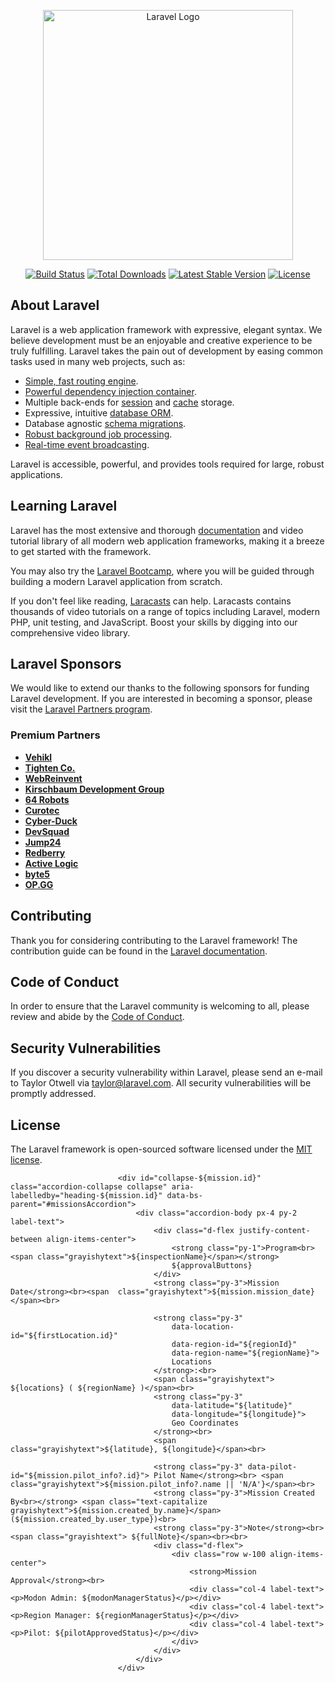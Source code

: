 <p align="center"><a href="https://laravel.com" target="_blank"><img src="https://raw.githubusercontent.com/laravel/art/master/logo-lockup/5%20SVG/2%20CMYK/1%20Full%20Color/laravel-logolockup-cmyk-red.svg" width="400" alt="Laravel Logo"></a></p>

<p align="center">
<a href="https://github.com/laravel/framework/actions"><img src="https://github.com/laravel/framework/workflows/tests/badge.svg" alt="Build Status"></a>
<a href="https://packagist.org/packages/laravel/framework"><img src="https://img.shields.io/packagist/dt/laravel/framework" alt="Total Downloads"></a>
<a href="https://packagist.org/packages/laravel/framework"><img src="https://img.shields.io/packagist/v/laravel/framework" alt="Latest Stable Version"></a>
<a href="https://packagist.org/packages/laravel/framework"><img src="https://img.shields.io/packagist/l/laravel/framework" alt="License"></a>
</p>

## About Laravel

Laravel is a web application framework with expressive, elegant syntax. We believe development must be an enjoyable and creative experience to be truly fulfilling. Laravel takes the pain out of development by easing common tasks used in many web projects, such as:

- [Simple, fast routing engine](https://laravel.com/docs/routing).
- [Powerful dependency injection container](https://laravel.com/docs/container).
- Multiple back-ends for [session](https://laravel.com/docs/session) and [cache](https://laravel.com/docs/cache) storage.
- Expressive, intuitive [database ORM](https://laravel.com/docs/eloquent).
- Database agnostic [schema migrations](https://laravel.com/docs/migrations).
- [Robust background job processing](https://laravel.com/docs/queues).
- [Real-time event broadcasting](https://laravel.com/docs/broadcasting).

Laravel is accessible, powerful, and provides tools required for large, robust applications.

## Learning Laravel

Laravel has the most extensive and thorough [documentation](https://laravel.com/docs) and video tutorial library of all modern web application frameworks, making it a breeze to get started with the framework.

You may also try the [Laravel Bootcamp](https://bootcamp.laravel.com), where you will be guided through building a modern Laravel application from scratch.

If you don't feel like reading, [Laracasts](https://laracasts.com) can help. Laracasts contains thousands of video tutorials on a range of topics including Laravel, modern PHP, unit testing, and JavaScript. Boost your skills by digging into our comprehensive video library.

## Laravel Sponsors

We would like to extend our thanks to the following sponsors for funding Laravel development. If you are interested in becoming a sponsor, please visit the [Laravel Partners program](https://partners.laravel.com).

### Premium Partners

- **[Vehikl](https://vehikl.com/)**
- **[Tighten Co.](https://tighten.co)**
- **[WebReinvent](https://webreinvent.com/)**
- **[Kirschbaum Development Group](https://kirschbaumdevelopment.com)**
- **[64 Robots](https://64robots.com)**
- **[Curotec](https://www.curotec.com/services/technologies/laravel/)**
- **[Cyber-Duck](https://cyber-duck.co.uk)**
- **[DevSquad](https://devsquad.com/hire-laravel-developers)**
- **[Jump24](https://jump24.co.uk)**
- **[Redberry](https://redberry.international/laravel/)**
- **[Active Logic](https://activelogic.com)**
- **[byte5](https://byte5.de)**
- **[OP.GG](https://op.gg)**

## Contributing

Thank you for considering contributing to the Laravel framework! The contribution guide can be found in the [Laravel documentation](https://laravel.com/docs/contributions).

## Code of Conduct

In order to ensure that the Laravel community is welcoming to all, please review and abide by the [Code of Conduct](https://laravel.com/docs/contributions#code-of-conduct).

## Security Vulnerabilities

If you discover a security vulnerability within Laravel, please send an e-mail to Taylor Otwell via [taylor@laravel.com](mailto:taylor@laravel.com). All security vulnerabilities will be promptly addressed.

## License

The Laravel framework is open-sourced software licensed under the [MIT license](https://opensource.org/licenses/MIT).









<!-- 353-387 -->
                            <div id="collapse-${mission.id}" class="accordion-collapse collapse" aria-labelledby="heading-${mission.id}" data-bs-parent="#missionsAccordion">
                                <div class="accordion-body px-4 py-2 label-text">
                                    <div class="d-flex justify-content-between align-items-center">
                                        <strong class="py-1">Program<br><span class="grayishytext">${inspectionName}</span></strong> 
                                        ${approvalButtons}
                                    </div>
                                    <strong class="py-3">Mission Date</strong><br><span  class="grayishytext">${mission.mission_date}</span><br>
    
                                    <strong class="py-3" 
                                        data-location-id="${firstLocation.id}" 
                                        data-region-id="${regionId}" 
                                        data-region-name="${regionName}">
                                        Locations
                                    </strong>:<br>
                                    <span class="grayishytext"> ${locations} ( ${regionName} )</span><br>
                                    <strong class="py-3"
                                        data-latitude="${latitude}" 
                                        data-longitude="${longitude}">
                                        Geo Coordinates
                                    </strong><br>
                                    <span class="grayishytext">${latitude}, ${longitude}</span><br>
    
                                    <strong class="py-3" data-pilot-id="${mission.pilot_info?.id}"> Pilot Name</strong><br> <span class="grayishytext">${mission.pilot_info?.name || 'N/A'}</span><br>
                                    <strong class="py-3">Mission Created By<br></strong> <span class="text-capitalize grayishytext">${mission.created_by.name}</span>(${mission.created_by.user_type})<br>
                                    <strong class="py-3">Note</strong><br><span class="grayishtext"> ${fullNote}</span><br><br>
                                    <div class="d-flex">
                                        <div class="row w-100 align-items-center">
                                            <strong>Mission Approval</strong><br>
                                            <div class="col-4 label-text"><p>Modon Admin: ${modonManagerStatus}</p></div>
                                            <div class="col-4 label-text"><p>Region Manager: ${regionManagerStatus}</p></div>
                                            <div class="col-4 label-text"><p>Pilot: ${pilotApprovedStatus}</p></div>
                                        </div>
                                    </div>
                                </div>
                            </div>